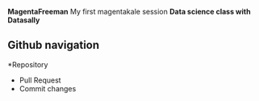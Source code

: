  **MagentaFreeman**
My first magentakale session
**Data science class with Datasally**
## Github navigation 
*Repository
- Pull Request
- Commit changes
